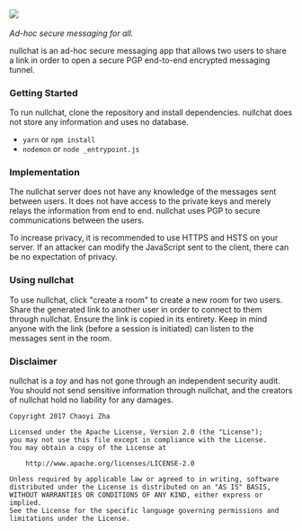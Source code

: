 ![](http://i.imgur.com/u064S5b.png)
--------------------
_Ad-hoc secure messaging for all._

nullchat is an ad-hoc secure messaging app that allows two users to share a link in order to open a secure
PGP end-to-end encrypted messaging tunnel.

### Getting Started
To run nullchat, clone the repository and install dependencies. nullchat does not store any information and
uses no database.
 - `yarn` or `npm install`
 - `nodemon` or `node _entrypoint.js`

### Implementation
The nullchat server does not have any knowledge of the messages sent between users. It does not have access to the private
keys and merely relays the information from end to end. nullchat uses PGP to secure communications between the users.

To increase privacy, it is recommended to use HTTPS and HSTS on your server. If an attacker can modify the JavaScript sent to the client, there can be no expectation of privacy.

### Using nullchat
To use nullchat, click "create a room" to create a new room for two users. Share the generated link to another user in order to connect to them through nullchat. Ensure the link is copied in its entirety. Keep in mind anyone with the link (before a session is initiated) can listen to the messages sent in the room.

### Disclaimer
nullchat is a *toy* and has not gone through an independent security audit. You should not send sensitive information through nullchat, and the creators of nullchat hold no liability for any damages. 

```
Copyright 2017 Chaoyi Zha

Licensed under the Apache License, Version 2.0 (the "License");
you may not use this file except in compliance with the License.
You may obtain a copy of the License at

    http://www.apache.org/licenses/LICENSE-2.0

Unless required by applicable law or agreed to in writing, software
distributed under the License is distributed on an "AS IS" BASIS,
WITHOUT WARRANTIES OR CONDITIONS OF ANY KIND, either express or implied.
See the License for the specific language governing permissions and
limitations under the License.
```

